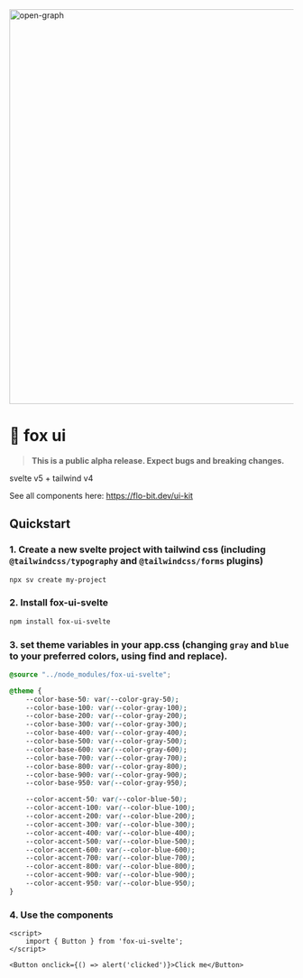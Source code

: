 <img width="700" alt="open-graph" src="https://github.com/user-attachments/assets/912cf6b4-16f6-4a9e-a9cf-1add9d271f76" />

# 🦊 fox ui

> **This is a public alpha release. Expect bugs and breaking changes.**

svelte v5 + tailwind v4

See all components here: https://flo-bit.dev/ui-kit

## Quickstart

### 1. Create a new svelte project with tailwind css (including `@tailwindcss/typography` and `@tailwindcss/forms` plugins)

```bash
npx sv create my-project
```

### 2. Install fox-ui-svelte

```bash
npm install fox-ui-svelte
```

### 3. set theme variables in your app.css (changing `gray` and `blue` to your preferred colors, using find and replace).

```css
@source "../node_modules/fox-ui-svelte";

@theme {
	--color-base-50: var(--color-gray-50);
	--color-base-100: var(--color-gray-100);
	--color-base-200: var(--color-gray-200);
	--color-base-300: var(--color-gray-300);
	--color-base-400: var(--color-gray-400);
	--color-base-500: var(--color-gray-500);
	--color-base-600: var(--color-gray-600);
	--color-base-700: var(--color-gray-700);
	--color-base-800: var(--color-gray-800);
	--color-base-900: var(--color-gray-900);
	--color-base-950: var(--color-gray-950);

	--color-accent-50: var(--color-blue-50);
	--color-accent-100: var(--color-blue-100);
	--color-accent-200: var(--color-blue-200);
	--color-accent-300: var(--color-blue-300);
	--color-accent-400: var(--color-blue-400);
	--color-accent-500: var(--color-blue-500);
	--color-accent-600: var(--color-blue-600);
	--color-accent-700: var(--color-blue-700);
	--color-accent-800: var(--color-blue-800);
	--color-accent-900: var(--color-blue-900);
	--color-accent-950: var(--color-blue-950);
}
```

### 4. Use the components

```svelte
<script>
	import { Button } from 'fox-ui-svelte';
</script>

<Button onclick={() => alert('clicked')}>Click me</Button>
```
